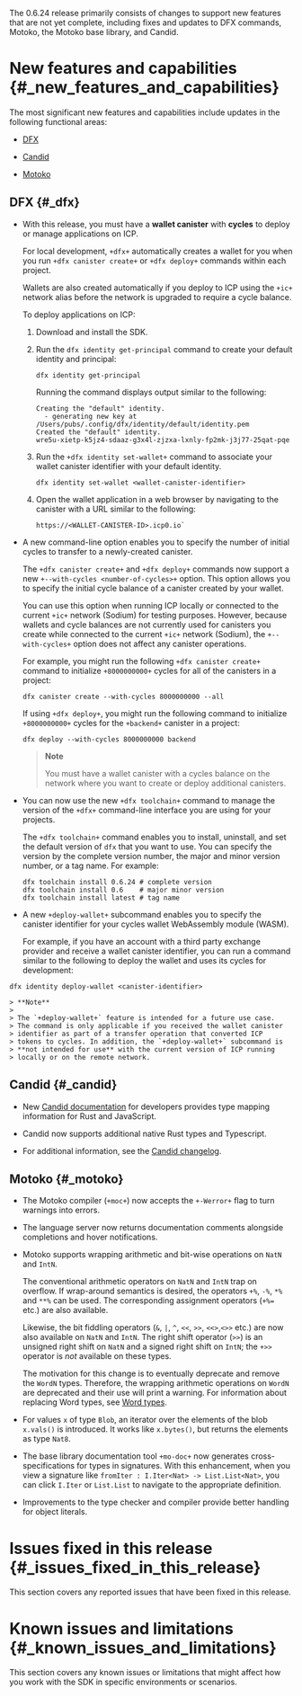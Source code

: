 The 0.6.24 release primarily consists of changes to support new features
that are not yet complete, including fixes and updates to DFX commands,
Motoko, the Motoko base library, and Candid.

New features and capabilities \{#_new_features_and_capabilities\}
=============================

The most significant new features and capabilities include updates in
the following functional areas:

-   [DFX](#DFX)

-   [Candid](#Candid)

-   [Motoko](#Motoko)

DFX \{#_dfx\}
---

-   With this release, you must have a **wallet canister** with
    **cycles** to deploy or manage applications on ICP.

    For local development, `+dfx+` automatically creates a wallet for
    you when you run `+dfx canister create+` or `+dfx deploy+` commands
    within each project.

    Wallets are also created automatically if you deploy to ICP using
    the `+ic+` network alias before the network is upgraded to require a
    cycle balance.

    To deploy applications on ICP:

    1.  Download and install the SDK.

    2.  Run the `dfx identity get-principal` command to create your
        default identity and principal:

        ``` {.bash}
        dfx identity get-principal
        ```

        Running the command displays output similar to the following:

            Creating the "default" identity.
              - generating new key at /Users/pubs/.config/dfx/identity/default/identity.pem
            Created the "default" identity.
            wre5u-xietp-k5jz4-sdaaz-g3x4l-zjzxa-lxnly-fp2mk-j3j77-25qat-pqe

    3.  Run the `+dfx identity set-wallet+` command to associate your
        wallet canister identifier with your default identity.

        ``` {.bash}
        dfx identity set-wallet <wallet-canister-identifier>
        ```

    4.  Open the wallet application in a web browser by navigating to
        the canister with a URL similar to the following:

        ```
        https://<WALLET-CANISTER-ID>.icp0.io`
        ```

-   A new command-line option enables you to specify the number of
    initial cycles to transfer to a newly-created canister.

    The `+dfx canister create+` and `+dfx deploy+` commands now support
    a new `+--with-cycles <number-of-cycles>+` option. This option
    allows you to specify the initial cycle balance of a canister
    created by your wallet.

    You can use this option when running ICP locally or
    connected to the current `+ic+` network (Sodium) for testing
    purposes. However, because wallets and cycle balances are not
    currently used for canisters you create while connected to the
    current `+ic+` network (Sodium), the `+--with-cycles+` option does
    not affect any canister operations.

    For example, you might run the following `+dfx canister create+`
    command to initialize `+8000000000+` cycles for all of the canisters
    in a project:

        dfx canister create --with-cycles 8000000000 --all

    If using `+dfx deploy+`, you might run the following command to
    initialize `+8000000000+` cycles for the `+backend+` canister in a
    project:

        dfx deploy --with-cycles 8000000000 backend

    > **Note**
    >
    > You must have a wallet canister with a cycles balance on the
    > network where you want to create or deploy additional canisters.

-   You can now use the new `+dfx toolchain+` command to manage the
    version of the `+dfx+` command-line interface you are using for your
    projects.

    The `+dfx toolchain+` command enables you to install, uninstall, and
    set the default version of `dfx` that you want to use. You can
    specify the version by the complete version number, the major and
    minor version number, or a tag name. For example:

        dfx toolchain install 0.6.24 # complete version
        dfx toolchain install 0.6    # major minor version
        dfx toolchain install latest # tag name

-   A new `+deploy-wallet+` subcommand enables you to specify the
    canister identifier for your cycles wallet WebAssembly module
    (WASM).

    For example, if you have an account with a third party exchange
    provider and receive a wallet canister identifier, you can run a
    command similar to the following to deploy the wallet and uses its
    cycles for development:
```
dfx identity deploy-wallet <canister-identifier>
```

    > **Note**
    >
    > The `+deploy-wallet+` feature is intended for a future use case.
    > The command is only applicable if you received the wallet canister
    > identifier as part of a transfer operation that converted ICP
    > tokens to cycles. In addition, the `+deploy-wallet+` subcommand is
    > **not intended for use** with the current version of ICP running
    > locally or on the remote network.

Candid \{#_candid\}
------

-   New [Candid documentation](/docs/building-apps/interact-with-canisters/candid/candid-concepts) for
    developers provides type mapping information for Rust and
    JavaScript.

-   Candid now supports additional native Rust types and Typescript.

-   For additional information, see the [Candid
    changelog](https://github.com/dfinity/candid/blob/master/Changelog.md).

Motoko \{#_motoko\}
------

-   The Motoko compiler (`+moc+`) now accepts the `+-Werror+` flag to
    turn warnings into errors.

-   The language server now returns documentation comments alongside
    completions and hover notifications.

-   Motoko supports wrapping arithmetic and bit-wise operations on
    `NatN` and `IntN`.

    The conventional arithmetic operators on `NatN` and `IntN` trap on
    overflow. If wrap-around semantics is desired, the operators `+%`,
    `-%`, `*%` and `**%` can be used. The corresponding assignment
    operators (`+%=` etc.) are also available.

    Likewise, the bit fiddling operators (`&`, `|`, `^`, `<<`, `>>`,
    `<<>`,`<>>` etc.) are now also available on `NatN` and `IntN`. The
    right shift operator (`>>`) is an unsigned right shift on `NatN` and
    a signed right shift on `IntN`; the `+>>` operator is *not*
    available on these types.

    The motivation for this change is to eventually deprecate and remove
    the `WordN` types. Therefore, the wrapping arithmetic operations on
    `WordN` are deprecated and their use will print a warning. For
    information about replacing Word types, see [Word
    types](/docs/motoko/main/reference/language-manual).

-   For values `x` of type `Blob`, an iterator over the elements of the
    blob `x.vals()` is introduced. It works like `x.bytes()`, but
    returns the elements as type `Nat8`.

-   The base library documentation tool `+mo-doc+` now generates
    cross-specifications for types in signatures. With this enhancement,
    when you view a signature like
    `fromIter : I.Iter<Nat> -> List.List<Nat>`, you can click `I.Iter`
    or `List.List` to navigate to the appropriate definition.

-   Improvements to the type checker and compiler provide better
    handling for object literals.

Issues fixed in this release \{#_issues_fixed_in_this_release\}
============================

This section covers any reported issues that have been fixed in this
release.

Known issues and limitations \{#_known_issues_and_limitations\}
============================

This section covers any known issues or limitations that might affect
how you work with the SDK in specific environments or scenarios.
